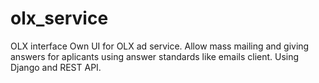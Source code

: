 # olx_service
OLX interface Own UI for OLX ad service. Allow mass mailing and giving answers for aplicants using answer standards like emails client. Using Django and REST API.
